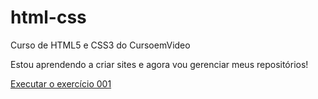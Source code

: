 # html-css
 Curso de HTML5 e CSS3 do CursoemVideo

Estou aprendendo a criar sites e agora vou gerenciar meus repositórios!

<a href="https://yasmimmoreira.github.io/html-css/exercicios/ex001/index.html">Executar o exercício 001</a>
